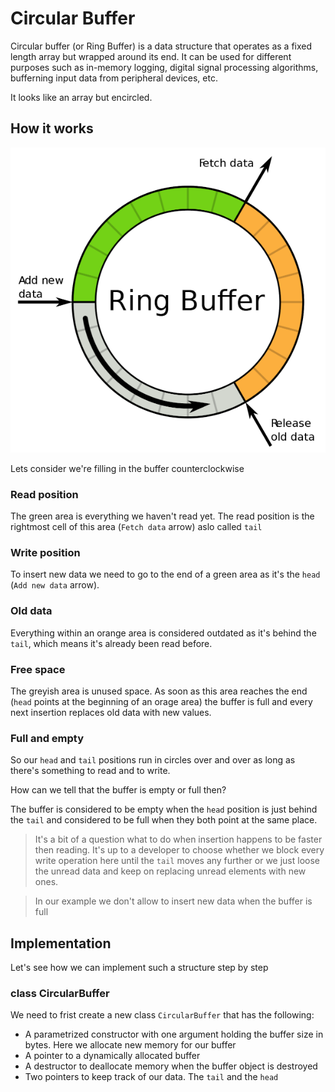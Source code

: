 # Circular Buffer
Circular buffer (or Ring Buffer) is a data structure that operates as a fixed length array but wrapped around its end.
It can be used for different purposes such as in-memory logging, digital signal processing algorithms, bufferning input data from peripheral devices, etc.

It looks like an array but encircled.

## How it works
![Circular Buffer](circular-buffer-600.png)

Lets consider we're filling in the buffer counterclockwise
### Read position
The green area is everything we haven't read yet. The read position is the rightmost cell of this area (`Fetch data` arrow) aslo called `tail`
### Write position
To insert new data we need to go to the end of a green area as it's the `head` (`Add new data` arrow). 
### Old data
Everything within an orange area is considered outdated as it's behind the `tail`, which means it's already been read before.
### Free space
The greyish area is unused space. As soon as this area reaches the end (`head` points at the beginning of an orage area) the buffer is full and every next insertion replaces old data with new values.
### Full and empty
So our `head` and `tail` positions run in circles over and over as long as there's something to read and to write. 

How can we tell that the buffer is empty or full then? 

The buffer is considered to be empty when the `head` position is just behind the `tail` and considered to be full when they both point at the same place.

> It's a bit of a question what to do when insertion happens to be faster then reading. It's up to a developer to choose whether we block every write operation here until the `tail` moves any further or we just loose the unread data and keep on replacing unread elements with new ones.

> In our example we don't allow to insert new data when the buffer is full

## Implementation
Let's see how we can implement such a structure step by step
### class CircularBuffer 
We need to frist create a new class `CircularBuffer` that has the following:
- A parametrized constructor with one argument holding the buffer size in bytes. Here we allocate new memory for our buffer
- A pointer to a dynamically allocated buffer
- A destructor to deallocate memory when the buffer object is destroyed
- Two pointers to keep track of our data. The `tail` and the `head`


